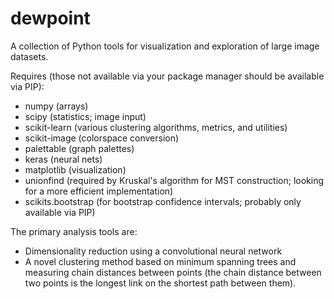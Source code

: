dewpoint
===

A collection of Python tools for visualization and exploration of large image
datasets.

Requires (those not available via your package manager should be available via
PIP):

- numpy (arrays)
- scipy (statistics; image input)
- scikit-learn (various clustering algorithms, metrics, and utilities)
- scikit-image (colorspace conversion)
- palettable (graph palettes)
- keras (neural nets)
- matplotlib (visualization)
- unionfind (required by Kruskal's algorithm for MST construction; looking for a more efficient implementation)
- scikits.bootstrap (for bootstrap confidence intervals; probably only available via PIP)

The primary analysis tools are:

  - Dimensionality reduction using a convolutional neural network
  - A novel clustering method based on minimum spanning trees and measuring
    chain distances between points (the chain distance between two points is
    the longest link on the shortest path between them).
